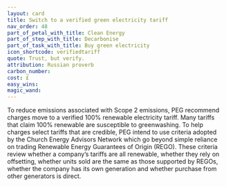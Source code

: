```yaml
---
layout: card
title: Switch to a verified green electricity tariff
nav_order: 48
part_of_petal_with_title: Clean Energy
part_of_step_with_title: Decarbonise 
part_of_task_with_title: Buy green electricity
icon_shortcode: verifiedtariff
quote: Trust, but verify.
attribution: Russian proverb
carbon_number: 
cost: £
easy_wins: 
magic_wand: 
---
```


<p>To reduce emissions associated with Scope 2 emissions, PEG recommend charges move to a verified 100% renewable electricity tariff. Many tariffs that claim 100% renewable are susceptible to greenwashing. To help charges select tariffs that are credible, PEG intend to use criteria adopted by the Church Energy Advisors Network which go beyond simple reliance on trading Renewable Energy Guarantees of Origin (REGO). These criteria review whether a company’s tariffs are all renewable, whether they rely on offsetting, whether units sold are the same as those supported by REGOs, whether the company has its own generation and whether purchase from other generators is direct.</p> 
